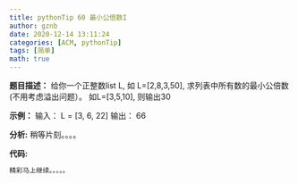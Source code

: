 ```yaml
---
title: pythonTip 60 最小公倍数I
author: gznb
date: 2020-12-14 13:11:24
categories: [ACM, pythonTip]
tags: [简单]
math: true
---
```


**题目描述：**
给你一个正整数list L, 如 L=[2,8,3,50], 求列表中所有数的最小公倍数(不用考虑溢出问题）。
如L=[3,5,10], 则输出30

**示例：**
输入：
L = [3, 6, 22]
输出：
66


**分析:**
稍等片刻。。。。

**代码:**
```python
精彩马上继续。。。。。
```
